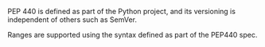 PEP 440 is defined as part of the Python project, and its versioning is independent of others such as SemVer.

Ranges are supported using the syntax defined as part of the PEP440 spec.
